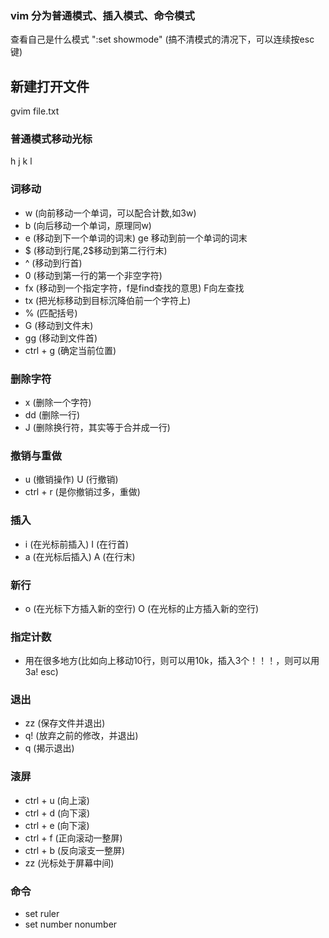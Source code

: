 ### vim 分为普通模式、插入模式、命令模式
 查看自己是什么模式 ":set showmode"
 (搞不清模式的清况下，可以连续按esc键)
## 新建打开文件
 gvim file.txt
### 普通模式移动光标
 h j k l
### 词移动
* w (向前移动一个单词，可以配合计数,如3w)
* b (向后移动一个单词，原理同w)
* e (移动到下一个单词的词末) ge 移动到前一个单词的词末
* $ (移动到行尾,2$移动到第二行行末)
* ^ (移动到行首)
* 0 (移动到第一行的第一个非空字符)
* fx (移动到一个指定字符，f是find查找的意思) F向左查找
* tx (把光标移动到目标沉降伯前一个字符上)
* % (匹配括号)
* G (移动到文件末)
* gg (移动到文件首)
* ctrl + g (确定当前位置)

### 删除字符
* x (删除一个字符)
* dd (删除一行)
* J (删除换行符，其实等于合并成一行)
### 撤销与重做
* u (撤销操作) U (行撤销)
* ctrl + r (是你撤销过多，重做)
### 插入
* i (在光标前插入) I (在行首)
* a (在光标后插入) A (在行末)
### 新行
* o (在光标下方插入新的空行) O (在光标的止方插入新的空行)
### 指定计数
* 用在很多地方(比如向上移动10行，则可以用10k，插入3个！！！，则可以用3a! esc)
### 退出
* zz (保存文件并退出)
* q! (放弃之前的修改，并退出)
* q (揭示退出)
### 滚屏
* ctrl + u (向上滚)
* ctrl + d (向下滚)
* ctrl + e (向下滚)
* ctrl + f (正向滚动一整屏)
* ctrl + b (反向滚支一整屏)
* zz (光标处于屏幕中间)

### 命令
* set ruler
* set number nonumber

